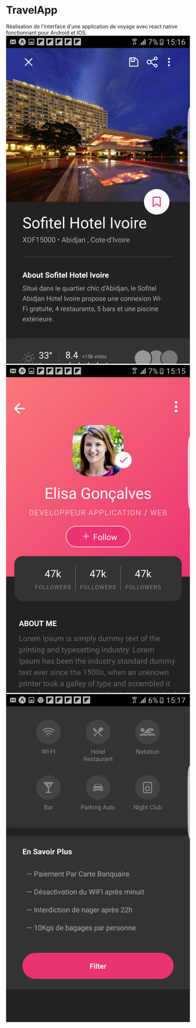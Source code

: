 # TravelApp

Réalisation de l'interface d'une application de voyage avec react native fonctionnant pour Android et IOS.
![sofitel exemple](assets/read2.png)
![Profil de connexion utilisateur](assets/read3.png)
![détail de l'hotel](assets/read1.png)
